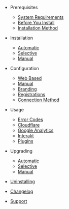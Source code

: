 * Prerequisites

  * [System Requirements](requirements.md)
  * [Before You Install](before.md)
  * [Installation Method](install-method.md)

* Installation

  * [Automatic](auto-install.md)
  * [Selective](select-install.md)
  * [Manual](manual-install.md)
  
* Configuration

  * [Web Based](web-config.md)
  * [Manual](manual-config.md)
  * [Branding](branding.md)
  * [Registrations](registrations.md)
  * [Connection Method](connection-method.md)

* Usage

  * [Error Codes](errors.md)
  * [Cloudflare](cloudflare.md)
  * [Google Analytics](ga.md)
  * [Interakt](interakt.md)
  * [Plugins](plugins.md)

* Upgrading

  * [Automatic](auto-upgrade.md)
  * [Selective](select-upgrade.md)
  * [Manual](manual-upgrade.md)

* [Uninstalling](uninstall.md)
* [Changelog](changelog.md)
* [Support](support.md)
